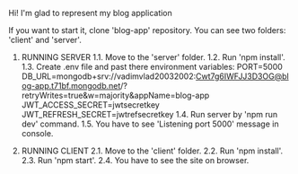 Hi! I'm glad to represent my blog application

If you want to start it, clone 'blog-app' repository. You can see two folders: 'client' and 'server'.
1. RUNNING SERVER
   1.1. Move to the 'server' folder.
   1.2. Run 'npm install'.
   1.3. Create .env file and past there environment variables:
        PORT=5000
        DB_URL=mongodb+srv://vadimvlad20032002:Cwt7g6IWFJJ3D3OG@blog-app.t71bf.mongodb.net/?retryWrites=true&w=majority&appName=blog-app
        JWT_ACCESS_SECRET=jwtsecretkey
        JWT_REFRESH_SECRET=jwtrefsecretkey
   1.4. Run server by 'npm run dev' command.
   1.5. You have to see 'Listening port 5000' message in console.

2. RUNNING CLIENT
   2.1. Move to the 'client' folder.
   2.2. Run 'npm install'.
   2.3. Run 'npm start'. 
   2.4. You have to see the site on browser.
